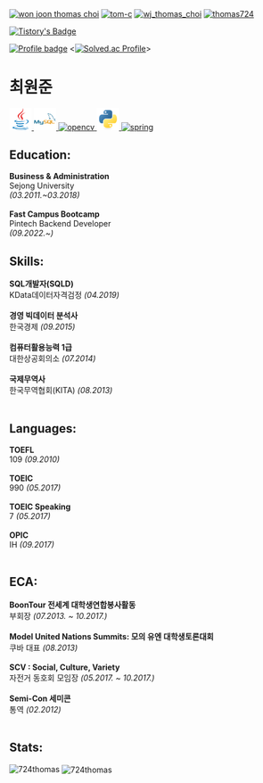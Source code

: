
<p align="left">

<a href="https://www.linkedin.com/in/won-joon-thomas-choi-ab9358140/" target="blank"><img align="center" src="https://raw.githubusercontent.com/rahuldkjain/github-profile-readme-generator/master/src/images/icons/Social/linked-in-alt.svg" alt="won joon thomas choi" height="30" width="40" /></a>
<a href="https://stackoverflow.com/users/20396603/tom-c" target="blank"><img align="center" src="https://raw.githubusercontent.com/rahuldkjain/github-profile-readme-generator/master/src/images/icons/Social/stack-overflow.svg" alt="tom-c" height="30" width="40" /></a>
<a href="https://instagram.com/wj_thomas_choi" target="blank"><img align="center" src="https://raw.githubusercontent.com/rahuldkjain/github-profile-readme-generator/master/src/images/icons/Social/instagram.svg" alt="wj_thomas_choi" height="30" width="40" /></a>
<a href="https://www.leetcode.com/thomas724" target="blank"><img align="center" src="https://raw.githubusercontent.com/rahuldkjain/github-profile-readme-generator/master/src/images/icons/Social/leet-code.svg" alt="thomas724" height="30" width="40" /></a>
</p>

<a>  [![Tistory's Badge](https://github-readme-tistory-card.vercel.app/api/badge?name=BEst&theme=kakao)](https://thomaschoi.tistory.com/) </a>

 <a> [![Profile badge](https://www.codewars.com/users/724thomas2/badges/large)](https://www.codewars.com/users/724thomas2)
<[![Solved.ac Profile](http://mazassumnida.wtf/api/generate_badge?boj=724thomas2)](https://solved.ac/724thomas2)>


  

<h1>최원준</h1>
  <p align="left"> 
 <a href="https://www.java.com" target="_blank" rel="noreferrer"> <img src="https://raw.githubusercontent.com/devicons/devicon/master/icons/java/java-original.svg" alt="java" width="40" height="40"/> </a> <a href="https://www.mysql.com/" target="_blank" rel="noreferrer"> <img src="https://raw.githubusercontent.com/devicons/devicon/master/icons/mysql/mysql-original-wordmark.svg" alt="mysql" width="40" height="40"/> </a> <a href="https://opencv.org/" target="_blank" rel="noreferrer"> <img src="https://www.vectorlogo.zone/logos/opencv/opencv-icon.svg" alt="opencv" width="40" height="40"/> </a> <a href="https://www.python.org" target="_blank" rel="noreferrer"> <img src="https://raw.githubusercontent.com/devicons/devicon/master/icons/python/python-original.svg" alt="python" width="40" height="40"/> </a> <a href="https://spring.io/" target="_blank" rel="noreferrer"> <img src="https://www.vectorlogo.zone/logos/springio/springio-icon.svg" alt="spring" width="40" height="40"/> </a> </p>

<h2 align="left">Education:</h2>
<b>Business & Administration</b> <br>
Sejong University<br>
<i>(03.2011.~03.2018)</i><br>
<br>
<b>Fast Campus Bootcamp</b> <br>
Pintech Backend Developer<br>
<i>(09.2022.~)</i>
<br>

  
<h2 align="left">Skills:</h2>
<b>SQL개발자(SQLD)</b> <br>
KData데이터자격검정 
<i>(04.2019)</i><br>
<br>
<b>경영 빅데이터 분석사</b> <br>
한국경제 
<i>(09.2015)</i><br>
<br>
<b>컴퓨터활용능력 1급</b> <br>
대한상공회의소 
<i>(07.2014)</i><br>
<br>
<b>국제무역사</b> <br>
한국무역협회(KITA) 
<i>(08.2013)</i><br>
<br>


<h2 align="left">Languages:</h2>
<b>TOEFL</b> <br>
109
<i>(09.2010)</i><br>
<br>
<b>TOEIC</b> <br>
990
<i>(05.2017)</i><br>
<br>
<b>TOEIC Speaking</b> <br>
7
<i>(05.2017)</i><br>
<br>
<b>OPIC</b> <br>
IH
<i>(09.2017)</i><br>
<br>

<h2 align="left">ECA:</h2>
<b>BoonTour 전세계 대학생연합봉사활동</b> <br>
부회장 
<i>(07.2013. ~ 10.2017.)</i><br>
<br>
<b>Model United Nations Summits: 모의 유엔 대학생토론대회</b> <br>
쿠바 대표 
<i>(08.2013)</i><br>
<br>
<b>SCV : Social, Culture, Variety</b> <br>
자전거 동호회 모임장 
<i>(05.2017. ~ 10.2017.)</i><br>
<br>
<b>Semi-Con 세미콘</b> <br>
통역 
<i>(02.2012)</i><br>
<br>


<h2 align="left">Stats:</h2>
<p><img align="left" src="https://github-readme-stats.vercel.app/api/top-langs?username=724thomas&show_icons=true&locale=en&layout=compact" alt="724thomas" /></p>

<p>&nbsp;<img align="center" src="https://github-readme-stats.vercel.app/api?username=724thomas&show_icons=true&locale=en" alt="724thomas" /></p>

